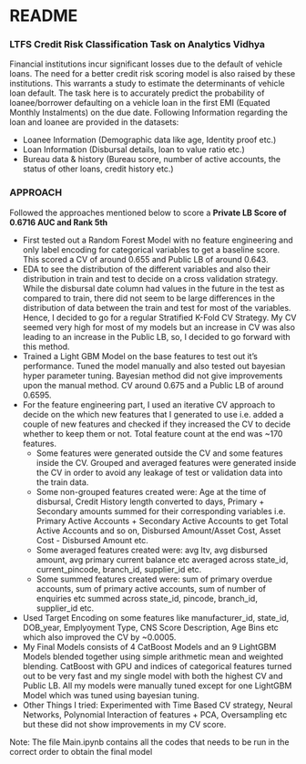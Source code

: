 # README #

### LTFS Credit Risk Classification Task on Analytics Vidhya

Financial institutions incur significant losses due to the default of vehicle loans. The need for a better credit risk scoring model is also raised by these institutions. This warrants a study to estimate the determinants of vehicle loan default. The task here is to accurately predict the probability of loanee/borrower defaulting on a vehicle loan in the first EMI (Equated Monthly Instalments) on the due date. Following Information regarding the loan and loanee are provided in the datasets:
* Loanee Information (Demographic data like age, Identity proof etc.)
* Loan Information (Disbursal details, loan to value ratio etc.)
* Bureau data & history (Bureau score, number of active accounts, the status of other loans, credit history etc.)

### APPROACH

Followed the approaches mentioned below to score a **Private LB Score of 0.6716 AUC and Rank 5th**

* First tested out a Random Forest Model with no feature engineering and only label encoding for categorical variables to get a baseline score. This scored a CV of around 0.655 and Public LB of around 0.643. 
* EDA to see the distribution of the different variables and also their distribution in train and test to decide on a cross validation strategy. While the disbursal date column had values in the future in the test as compared to train, there did not seem to be large differences in the distribution of data between the train and test for most of the variables. Hence, I decided to go for a regular Stratified K-Fold CV Strategy. My CV seemed very high for most of my models but an increase in CV was also leading to an increase in the Public LB, so, I decided to go forward with this method. 
* Trained a Light GBM Model on the base features to test out it’s performance. Tuned the model manually and also tested out bayesian hyper parameter tuning. Bayesian method did not give improvements upon the manual method. CV around 0.675 and a Public LB of around 0.6595.
* For the feature engineering part, I used an iterative CV approach to decide on the which new features that I generated to use i.e. added a couple of new features and checked if they increased the CV to decide whether to keep them or not. Total feature count at the end was ~170 features.
	* Some features were generated outside the CV and some features inside the CV. Grouped and averaged features were generated inside the CV in order to avoid any leakage of test or validation data into the train data.
	* Some non-grouped features created were:  Age at the time of disbursal, Credit History length converted to days, Primary + Secondary amounts summed for their corresponding variables i.e. Primary Active Accounts + Secondary Active Accounts to get Total Active Accounts and so on, Disbursed Amount/Asset Cost, Asset Cost - Disbursed Amount etc.
	* Some averaged features created were: avg ltv, avg disbursed amount, avg primary current balance etc averaged across state_id, current_pincode, branch_id, supplier_id etc.
	* Some summed features created were: sum of primary overdue accounts, sum of primary active accounts, sum of number of enquiries etc summed across state_id, pincode, branch_id, supplier_id etc.
* Used Target Encoding on some features like manufacturer_id, state_id, DOB_year, Emplyoyment Type, CNS Score Description, Age Bins etc which also improved the CV by ~0.0005. 
* My Final Models consists of 4 CatBoost Models and an 9 LightGBM Models blended together using simple arithmetic mean and weighted blending. CatBoost with GPU and indices of categorical features turned out to be very fast and my single model with both the highest CV and Public LB. All my models were manually tuned except for one LightGBM Model which was tuned using bayesian tuning. 
* Other Things I tried: Experimented with Time Based CV strategy, Neural Networks, Polynomial Interaction of features + PCA, Oversampling etc but these did not show improvements in my CV score. 

Note: The file Main.ipynb contains all the codes that needs to be run in the correct order to obtain the final model
